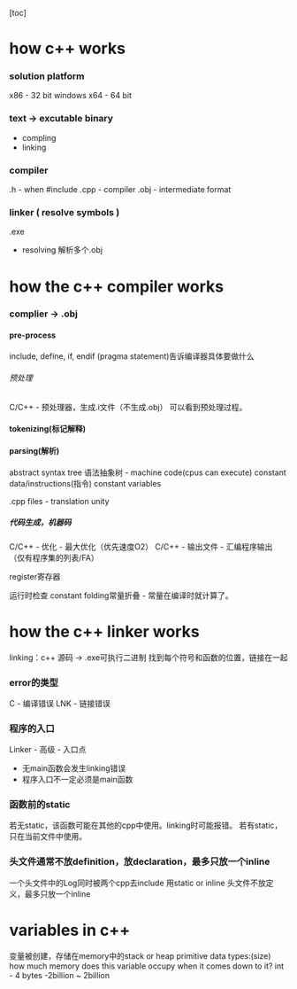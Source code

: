 [toc]
# how c++ works
### solution platform
x86 - 32 bit windows
x64 - 64 bit 
### text -> excutable binary
- compling
- linking
### compiler
.h - when #include
.cpp - compiler
.obj - intermediate format
### linker ( resolve symbols )
.exe 
- resolving 解析多个.obj

# how the c++ compiler works
### complier -> .obj
#### pre-process
include, define, if, endif 
(pragma statement)告诉编译器具体要做什么
###### 预处理
C/C++ - 预处理器，生成.i文件（不生成.obj）
可以看到预处理过程。

#### tokenizing(标记解释)
#### parsing(解析)
abstract syntax tree 语法抽象树 - machine code(cpus can execute)
constant data/instructions(指令)
constant variables

.cpp files - translation unity

##### 代码生成，机器码
C/C++ - 优化 - 最大优化（优先速度O2）
C/C++ - 输出文件 - 汇编程序输出（仅有程序集的列表/FA）

register寄存器

运行时检查
constant folding常量折叠 - 常量在编译时就计算了。

# how the c++ linker works
linking：c++ 源码 -> .exe可执行二进制
找到每个符号和函数的位置，链接在一起
### error的类型
C - 编译错误
LNK - 链接错误
### 程序的入口
Linker - 高级 - 入口点
- 无main函数会发生linking错误
- 程序入口不一定必须是main函数
### 函数前的static
若无static，该函数可能在其他的cpp中使用。linking时可能报错。
若有static，只在当前文件中使用。
### 头文件通常不放definition，放declaration，最多只放一个inline
一个头文件中的Log同时被两个cpp去include
用static or inline
头文件不放定义，最多只放一个inline

# variables in c++
变量被创建，存储在memory中的stack or heap
primitive data types:(size)
how much memory does this variable occupy when it comes down to it?
int - 4 bytes
-2billion ~ 2billion